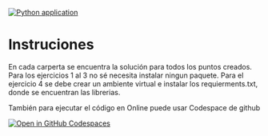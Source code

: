 [![Python application](https://github.com/Frorozcoloa/GBM/actions/workflows/python-app.yml/badge.svg)](https://github.com/Frorozcoloa/GBM/actions/workflows/python-app.yml)

# Instruciones

En cada carperta se encuentra la solución para todos los puntos creados. Para los ejercicios 1 al 3 no sé necesita instalar ningun paquete. Para el ejercicio 4 se debe crear un ambiente virtual e instalar los requierments.txt, donde se encuentran las librerias.

También para ejecutar el código en Online puede usar Codespace de github

[![Open in GitHub Codespaces](https://github.com/codespaces/badge.svg)](https://codespaces.new/Frorozcoloa/GBM)
